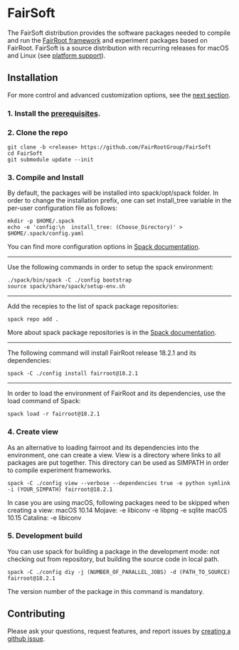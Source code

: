 # FairSoft

The FairSoft distribution provides the software packages needed to compile and run the [FairRoot framework](https://github.com/FairRootGroup/FairRoot) and experiment packages based on FairRoot. FairSoft is a source distribution with recurring releases for macOS and Linux (see [platform support](#platform-support)).

## Installation

For more control and advanced customization options, see the [next section](#advanced-installation).

### 1. Install the [prerequisites](docs/prerequisites.md).

### 2. Clone the repo

```
git clone -b <release> https://github.com/FairRootGroup/FairSoft
cd FairSoft
git submodule update --init
```

### 3. Compile and Install

By default, the packages will be installed into spack/opt/spack folder. In order to change the installation prefix, one can set install_tree variable in the per-user configuration file as follows:
```
mkdir -p $HOME/.spack
echo -e 'config:\n  install_tree: (Choose_Directory)' > $HOME/.spack/config.yaml
```
You can find more configuration options in [Spack documentation](https://spack.readthedocs.io/en/latest/config_yaml.html#config-yaml).

---

Use the following commands in order to setup the spack environment:

```
./spack/bin/spack -C ./config bootstrap
source spack/share/spack/setup-env.sh
```

---

Add the recepies to the list of spack package repositories:
```
spack repo add .
```
More about spack package repositories is in the [Spack documentation](https://spack.readthedocs.io/en/latest/repositories.html).

---

The following command will install FairRoot release 18.2.1 and its dependencies:
```
spack -C ./config install fairroot@18.2.1
```

---

In order to load the environment of FairRoot and its dependencies, use the load command of Spack:
```
spack load -r fairroot@18.2.1
```

### 4. Create view

As an alternative to loading fairroot and its dependencies into the environment, one can create a view.
View is a directory where links to all packages are put together. This directory can be used as SIMPATH
in order to compile experiment frameworks.
```
spack -C ./config view --verbose --dependencies true -e python symlink -i (YOUR_SIMPATH) fairroot@18.2.1
```
In case you are using macOS, following packages need to be skipped when creating a view:
macOS 10.14 Mojave: -e libiconv -e libpng -e sqlite
macOS 10.15 Catalina: -e libiconv

### 5. Development build

You can use spack for building a package in the development mode: not checking out from repository, but building
the source code in local path.
```
spack -C ./config diy -j (NUMBER_OF_PARALLEL_JOBS) -d (PATH_TO_SOURCE) fairroot@18.2.1
```
The version number of the package in this command is mandatory.

## Contributing

Please ask your questions, request features, and report issues by [creating a github issue](https://github.com/FairRootGroup/FairSoft/issues/new).
